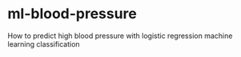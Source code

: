 ml-blood-pressure
=================

How to predict high blood pressure with logistic regression machine learning classification
